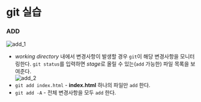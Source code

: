 # git 실습

### ADD

![add_1](https://s30.postimg.org/6nvybpcy9/add_1.png)   
- *working directory* 내에서 변경사항이 발생할 경우 `git`이 해당 변경사항을 모니터링한다. `git status`를 입력하면 *stage*로 올릴 수 있는(`add` 가능한) 파일 목록을 보여준다.   
![add_2](https://s30.postimg.org/ayam7ai1d/add_2.png)   
- `git add index.html` - **index.html** 하나의 파일만 `add` 한다.   
- `git add -A` - 전체 변경사항을 모두 `add` 한다.
